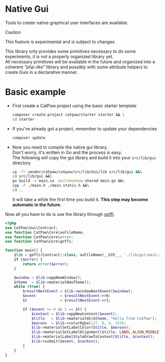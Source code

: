 # Native Gui

Tools to create native graphical user interfaces are available.


> [!CAUTION]
> This feature is experimental and is subject to changes.


This library only provides some primitives necessary to do some experiments, it is not a properly organized library yet.\
All necessary primitives will be available in the future and organized into a coherent _"php-like"_ library and possibly with some attribute helpers to create Guis in a declarative manner.

# Basic example


- First create a CatPaw project using the basic starter template
  ```sh
  composer create-project catpaw/starter starter && \
  cd starter
  ```
- If you've already got a project, remember to update your dependencies
  ```sh
  composer update
  ```
- Now you need to compile the native gui library.\
  Don't worry, it's written in Go and the process is easy.\
  The following will copy the gui library and build it into your `src/lib/gui` directory
  ```sh
  cp -fr vendor/catpaw/catpaw/src/lib/Gui/lib src/lib/gui &&\
  cd src/lib/gui &&\
  go build -o main.so -buildmode=c-shared main.go &&\
  cpp -P ./main.h ./main.static.h &&\
  cd ..
  ```
  It will take a while the first time you build it.
  __This step may become automatic in the future.__

Now all you have to do is use the library through [goffi](./28.goffi.md).

```php
<?php
use CatPaw\Gui\Contract;
use function CatPaw\Core\asFileName;
use function CatPaw\Core\error;
use function CatPaw\Core\goffi;

function main() {
    $lib = goffi(Contract::class, asFileName(__DIR__, './lib/gui/main.so'))->try($error);
    if ($error) {
        return error($error);
    }

    $window = $lib->appNewWindow();
    $theme  = $lib->materialNewTheme();
    while (true) {
        $resultNextEvent = $lib->windowNextEvent($window);
        $event           = $resultNextEvent->r0;
        $t               = $resultNextEvent->r1;

        if ($event >= 0 && 1 == $t) {
            $context = $lib->appNewContext($event);
            $title   = $lib->materialH1($theme, "Hello from CatPaw");
            $maroon  = $lib->colorRgba(127, 0, 0, 255);
            $lib->materialSetLabelColor($title, $maroon);
            $lib->materialSetLabelAlignment($title, LABEL_ALIGN_MIDDLE);
            $lib->materialLabelStyleDrawToContext($title, $context);
            $lib->submit($event, $context);
        }
    }
}
```
